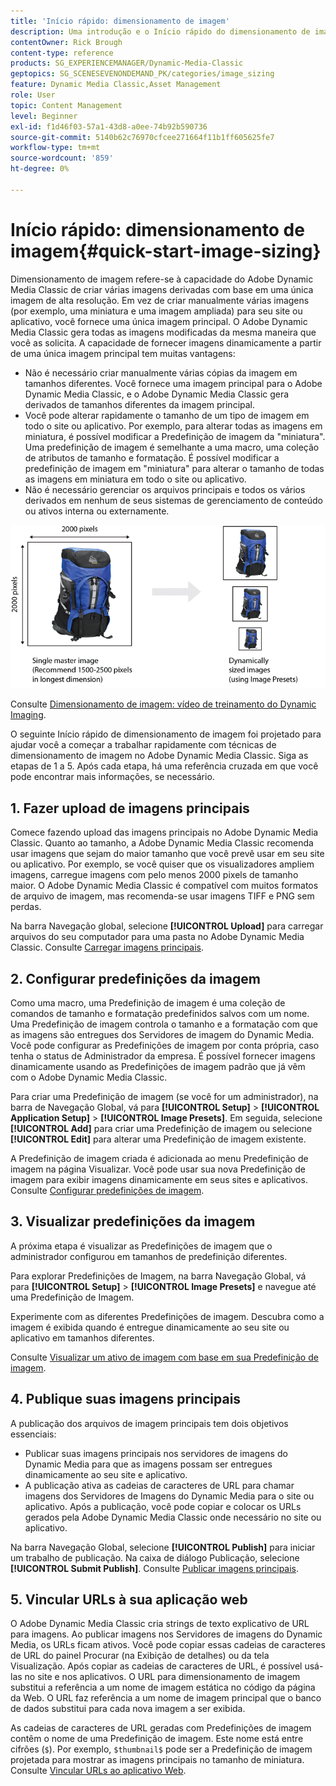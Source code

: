 ```yaml
---
title: 'Início rápido: dimensionamento de imagem'
description: Uma introdução e o Início rápido do dimensionamento de imagem para ajudar você a começar a usar rapidamente as técnicas de dimensionamento de imagem no Adobe Dynamic Media Classic.
contentOwner: Rick Brough
content-type: reference
products: SG_EXPERIENCEMANAGER/Dynamic-Media-Classic
geptopics: SG_SCENESEVENONDEMAND_PK/categories/image_sizing
feature: Dynamic Media Classic,Asset Management
role: User
topic: Content Management
level: Beginner
exl-id: f1d46f03-57a1-43d8-a0ee-74b92b590736
source-git-commit: 5140b62c76970cfcee271664f11b1ff605625fe7
workflow-type: tm+mt
source-wordcount: '859'
ht-degree: 0%

---
```


# Início rápido: dimensionamento de imagem{#quick-start-image-sizing}

Dimensionamento de imagem refere-se à capacidade do Adobe Dynamic Media Classic de criar várias imagens derivadas com base em uma única imagem de alta resolução. Em vez de criar manualmente várias imagens (por exemplo, uma miniatura e uma imagem ampliada) para seu site ou aplicativo, você fornece uma única imagem principal. O Adobe Dynamic Media Classic gera todas as imagens modificadas da mesma maneira que você as solicita. A capacidade de fornecer imagens dinamicamente a partir de uma única imagem principal tem muitas vantagens:

* Não é necessário criar manualmente várias cópias da imagem em tamanhos diferentes. Você fornece uma imagem principal para o Adobe Dynamic Media Classic, e o Adobe Dynamic Media Classic gera derivados de tamanhos diferentes da imagem principal.
* Você pode alterar rapidamente o tamanho de um tipo de imagem em todo o site ou aplicativo. Por exemplo, para alterar todas as imagens em miniatura, é possível modificar a Predefinição de imagem da &quot;miniatura&quot;. Uma predefinição de imagem é semelhante a uma macro, uma coleção de atributos de tamanho e formatação. É possível modificar a predefinição de imagem em &quot;miniatura&quot; para alterar o tamanho de todas as imagens em miniatura em todo o site ou aplicativo.
* Não é necessário gerenciar os arquivos principais e todos os vários derivados em nenhum de seus sistemas de gerenciamento de conteúdo ou ativos interna ou externamente.

![Você pode criar várias imagens derivadas em tamanhos diferentes do mesmo arquivo primário de alta resolução.](/help/using/assets/is_derivative_sizes_popup.png)

Consulte [Dimensionamento de imagem: vídeo de treinamento do Dynamic Imaging](https://s7d5.scene7.com/s7viewers/html5/VideoViewer.html?videoserverurl=https://s7d5.scene7.com/is/content/&emailurl=https://s7d5.scene7.com/s7/emailFriend&serverUrl=https://s7d5.scene7.com/is/image/&config=Scene7SharedAssets/Universal_HTML5_Video&contenturl=https://s7d5.scene7.com/skins/&asset=S7tutorials/557_Image%20Sizing_converted%20renamed_Dynamic%20Imaging-AVS).

O seguinte Início rápido de dimensionamento de imagem foi projetado para ajudar você a começar a trabalhar rapidamente com técnicas de dimensionamento de imagem no Adobe Dynamic Media Classic. Siga as etapas de 1 a 5. Após cada etapa, há uma referência cruzada em que você pode encontrar mais informações, se necessário.

## &#x200B;1. Fazer upload de imagens principais

Comece fazendo upload das imagens principais no Adobe Dynamic Media Classic. Quanto ao tamanho, a Adobe Dynamic Media Classic recomenda usar imagens que sejam do maior tamanho que você prevê usar em seu site ou aplicativo. Por exemplo, se você quiser que os visualizadores ampliem imagens, carregue imagens com pelo menos 2000 pixels de tamanho maior. O Adobe Dynamic Media Classic é compatível com muitos formatos de arquivo de imagem, mas recomenda-se usar imagens TIFF e PNG sem perdas.

Na barra Navegação global, selecione **[!UICONTROL Upload]** para carregar arquivos do seu computador para uma pasta no Adobe Dynamic Media Classic. Consulte [Carregar imagens principais](uploading-master-images.md#uploading_master_images).

## &#x200B;2. Configurar predefinições da imagem

Como uma macro, uma Predefinição de imagem é uma coleção de comandos de tamanho e formatação predefinidos salvos com um nome. Uma Predefinição de imagem controla o tamanho e a formatação com que as imagens são entregues dos Servidores de imagem do Dynamic Media. Você pode configurar as Predefinições de imagem por conta própria, caso tenha o status de Administrador da empresa. É possível fornecer imagens dinamicamente usando as Predefinições de imagem padrão que já vêm com o Adobe Dynamic Media Classic.

Para criar uma Predefinição de imagem (se você for um administrador), na barra de Navegação Global, vá para **[!UICONTROL Setup]** > **[!UICONTROL Application Setup]** > **[!UICONTROL Image Presets]**. Em seguida, selecione **[!UICONTROL Add]** para criar uma Predefinição de imagem ou selecione **[!UICONTROL Edit]** para alterar uma Predefinição de imagem existente.

A Predefinição de imagem criada é adicionada ao menu Predefinição de imagem na página Visualizar. Você pode usar sua nova Predefinição de imagem para exibir imagens dinamicamente em seus sites e aplicativos. Consulte [Configurar predefinições de imagem](setting-image-presets.md#setting_up_image_presets).

## &#x200B;3. Visualizar predefinições da imagem

A próxima etapa é visualizar as Predefinições de imagem que o administrador configurou em tamanhos de predefinição diferentes.

Para explorar Predefinições de Imagem, na barra Navegação Global, vá para **[!UICONTROL Setup]** > **[!UICONTROL Image Presets]** e navegue até uma Predefinição de Imagem.

Experimente com as diferentes Predefinições de imagem. Descubra como a imagem é exibida quando é entregue dinamicamente ao seu site ou aplicativo em tamanhos diferentes.

Consulte [Visualizar um ativo de imagem com base em sua Predefinição de imagem](previewing-asset.md#previewing_an_image_asset_based_on_its_image_preset).

## &#x200B;4. Publique suas imagens principais

A publicação dos arquivos de imagem principais tem dois objetivos essenciais:

* Publicar suas imagens principais nos servidores de imagens do Dynamic Media para que as imagens possam ser entregues dinamicamente ao seu site e aplicativo.
* A publicação ativa as cadeias de caracteres de URL para chamar imagens dos Servidores de Imagens do Dynamic Media para o site ou aplicativo. Após a publicação, você pode copiar e colocar os URLs gerados pela Adobe Dynamic Media Classic onde necessário no site ou aplicativo.

Na barra Navegação Global, selecione **[!UICONTROL Publish]** para iniciar um trabalho de publicação. Na caixa de diálogo Publicação, selecione **[!UICONTROL Submit Publish]**. Consulte [Publicar imagens principais](publishing-master-images.md#publishing_master_images).

## &#x200B;5. Vincular URLs à sua aplicação web

O Adobe Dynamic Media Classic cria strings de texto explicativo de URL para imagens. Ao publicar imagens nos Servidores de imagens do Dynamic Media, os URLs ficam ativos. Você pode copiar essas cadeias de caracteres de URL do painel Procurar (na Exibição de detalhes) ou da tela Visualização. Após copiar as cadeias de caracteres de URL, é possível usá-las no site e nos aplicativos. O URL para dimensionamento de imagem substitui a referência a um nome de imagem estática no código da página da Web. O URL faz referência a um nome de imagem principal que o banco de dados substitui para cada nova imagem a ser exibida.

As cadeias de caracteres de URL geradas com Predefinições de imagem contêm o nome de uma Predefinição de imagem. Este nome está entre cifrões (`$`). Por exemplo, `$thumbnail$` pode ser a Predefinição de imagem projetada para mostrar as imagens principais no tamanho de miniatura. Consulte [Vincular URLs ao aplicativo Web](linking-urls-web-application.md#linking_urls_to_your_web_application).
